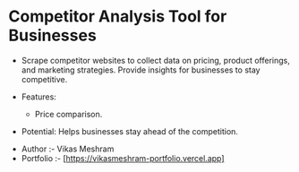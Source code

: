 # Competitor Analysis Tool for Businesses

- Scrape competitor websites to collect data on pricing, product offerings, and marketing strategies. Provide insights for businesses to stay competitive.

- Features:

  - Price comparison.

- Potential: Helps businesses stay ahead of the competition.

* Author :- Vikas Meshram
* Portfolio :- [https://vikasmeshram-portfolio.vercel.app]
